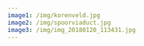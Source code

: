 ```yaml
---
image1: /img/korenveld.jpg
image2: /img/spoorviaduct.jpg
image3: /img/img_20180120_113431.jpg
---
```

